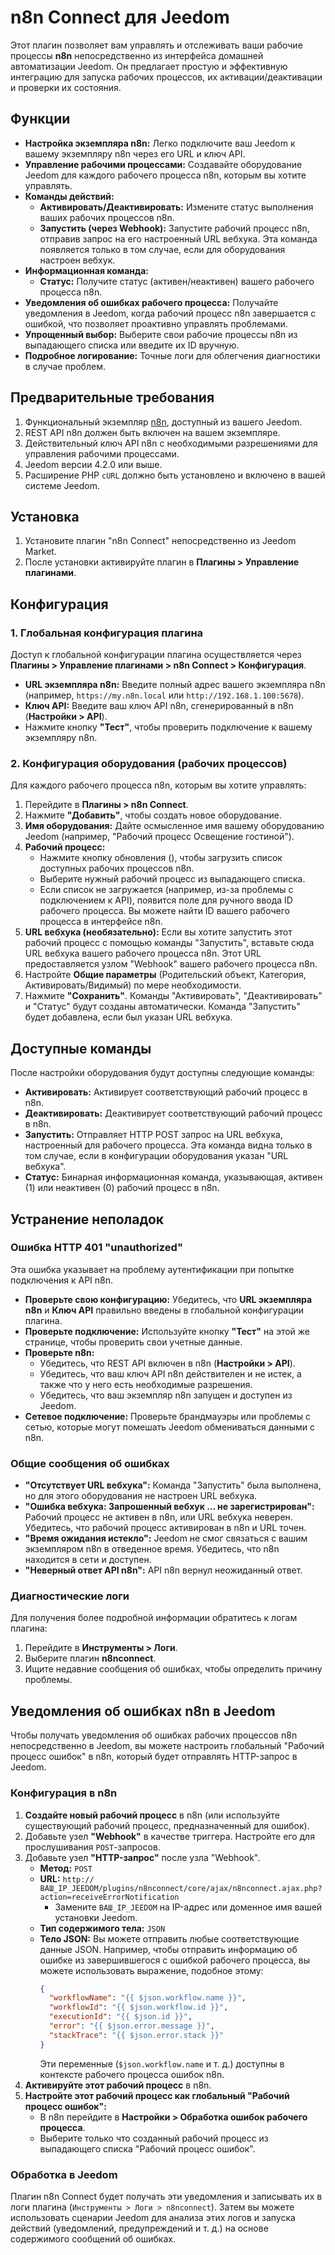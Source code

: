# n8n Connect для Jeedom

Этот плагин позволяет вам управлять и отслеживать ваши рабочие процессы **n8n** непосредственно из интерфейса домашней автоматизации Jeedom. Он предлагает простую и эффективную интеграцию для запуска рабочих процессов, их активации/деактивации и проверки их состояния.

## Функции

*   **Настройка экземпляра n8n:** Легко подключите ваш Jeedom к вашему экземпляру n8n через его URL и ключ API.
*   **Управление рабочими процессами:** Создавайте оборудование Jeedom для каждого рабочего процесса n8n, которым вы хотите управлять.
*   **Команды действий:**
    *   **Активировать/Деактивировать:** Измените статус выполнения ваших рабочих процессов n8n.
    *   **Запустить (через Webhook):** Запустите рабочий процесс n8n, отправив запрос на его настроенный URL вебхука. Эта команда появляется только в том случае, если для оборудования настроен вебхук.
*   **Информационная команда:**
    *   **Статус:** Получите статус (активен/неактивен) вашего рабочего процесса n8n.
*   **Уведомления об ошибках рабочего процесса:** Получайте уведомления в Jeedom, когда рабочий процесс n8n завершается с ошибкой, что позволяет проактивно управлять проблемами.
*   **Упрощенный выбор:** Выберите свои рабочие процессы n8n из выпадающего списка или введите их ID вручную.
*   **Подробное логирование:** Точные логи для облегчения диагностики в случае проблем.

## Предварительные требования

1.  Функциональный экземпляр [n8n](https://n8n.io/), доступный из вашего Jeedom.
2.  REST API n8n должен быть включен на вашем экземпляре.
3.  Действительный ключ API n8n с необходимыми разрешениями для управления рабочими процессами.
4.  Jeedom версии 4.2.0 или выше.
5.  Расширение PHP `cURL` должно быть установлено и включено в вашей системе Jeedom.

## Установка

1.  Установите плагин "n8n Connect" непосредственно из Jeedom Market.
2.  После установки активируйте плагин в **Плагины > Управление плагинами**.

## Конфигурация

### 1. Глобальная конфигурация плагина

Доступ к глобальной конфигурации плагина осуществляется через **Плагины > Управление плагинами > n8n Connect > Конфигурация**.

*   **URL экземпляра n8n:** Введите полный адрес вашего экземпляра n8n (например, `https://my.n8n.local` или `http://192.168.1.100:5678`).
*   **Ключ API:** Введите ваш ключ API n8n, сгенерированный в n8n (**Настройки > API**).
*   Нажмите кнопку **"Тест"**, чтобы проверить подключение к вашему экземпляру n8n.

### 2. Конфигурация оборудования (рабочих процессов)

Для каждого рабочего процесса n8n, которым вы хотите управлять:

1.  Перейдите в **Плагины > n8n Connect**.
2.  Нажмите **"Добавить"**, чтобы создать новое оборудование.
3.  **Имя оборудования:** Дайте осмысленное имя вашему оборудованию Jeedom (например, "Рабочий процесс Освещение гостиной").
4.  **Рабочий процесс:**
    *   Нажмите кнопку обновления (<i class="fas fa-sync"></i>), чтобы загрузить список доступных рабочих процессов n8n.
    *   Выберите нужный рабочий процесс из выпадающего списка.
    *   Если список не загружается (например, из-за проблемы с подключением к API), появится поле для ручного ввода ID рабочего процесса. Вы можете найти ID вашего рабочего процесса в интерфейсе n8n.
5.  **URL вебхука (необязательно):** Если вы хотите запустить этот рабочий процесс с помощью команды "Запустить", вставьте сюда URL вебхука вашего рабочего процесса n8n. Этот URL предоставляется узлом "Webhook" вашего рабочего процесса n8n.
6.  Настройте **Общие параметры** (Родительский объект, Категория, Активировать/Видимый) по мере необходимости.
7.  Нажмите **"Сохранить"**. Команды "Активировать", "Деактивировать" и "Статус" будут созданы автоматически. Команда "Запустить" будет добавлена, если был указан URL вебхука.

## Доступные команды

После настройки оборудования будут доступны следующие команды:

*   **Активировать:** Активирует соответствующий рабочий процесс в n8n.
*   **Деактивировать:** Деактивирует соответствующий рабочий процесс в n8n.
*   **Запустить:** Отправляет HTTP POST запрос на URL вебхука, настроенный для рабочего процесса. Эта команда видна только в том случае, если в конфигурации оборудования указан "URL вебхука".
*   **Статус:** Бинарная информационная команда, указывающая, активен (1) или неактивен (0) рабочий процесс в n8n.

## Устранение неполадок

### Ошибка HTTP 401 "unauthorized"

Эта ошибка указывает на проблему аутентификации при попытке подключения к API n8n.

*   **Проверьте свою конфигурацию:** Убедитесь, что **URL экземпляра n8n** и **Ключ API** правильно введены в глобальной конфигурации плагина.
*   **Проверьте подключение:** Используйте кнопку **"Тест"** на этой же странице, чтобы проверить свои учетные данные.
*   **Проверьте n8n:**
    *   Убедитесь, что REST API включен в n8n (**Настройки > API**).
    *   Убедитесь, что ваш ключ API n8n действителен и не истек, а также что у него есть необходимые разрешения.
    *   Убедитесь, что ваш экземпляр n8n запущен и доступен из Jeedom.
*   **Сетевое подключение:** Проверьте брандмауэры или проблемы с сетью, которые могут помешать Jeedom обмениваться данными с n8n.

### Общие сообщения об ошибках

*   **"Отсутствует URL вебхука":** Команда "Запустить" была выполнена, но для этого оборудования не настроен URL вебхука.
*   **"Ошибка вебхука: Запрошенный вебхук ... не зарегистрирован":** Рабочий процесс не активен в n8n, или URL вебхука неверен. Убедитесь, что рабочий процесс активирован в n8n и URL точен.
*   **"Время ожидания истекло":** Jeedom не смог связаться с вашим экземпляром n8n в отведенное время. Убедитесь, что n8n находится в сети и доступен.
*   **"Неверный ответ API n8n":** API n8n вернул неожиданный ответ.

### Диагностические логи

Для получения более подробной информации обратитесь к логам плагина:
1.  Перейдите в **Инструменты > Логи**.
2.  Выберите плагин **n8nconnect**.
3.  Ищите недавние сообщения об ошибках, чтобы определить причину проблемы.

## Уведомления об ошибках n8n в Jeedom

Чтобы получать уведомления об ошибках рабочих процессов n8n непосредственно в Jeedom, вы можете настроить глобальный "Рабочий процесс ошибок" в n8n, который будет отправлять HTTP-запрос в Jeedom.

### Конфигурация в n8n

1.  **Создайте новый рабочий процесс** в n8n (или используйте существующий рабочий процесс, предназначенный для ошибок).
2.  Добавьте узел **"Webhook"** в качестве триггера. Настройте его для прослушивания `POST`-запросов.
3.  Добавьте узел **"HTTP-запрос"** после узла "Webhook".
    *   **Метод:** `POST`
    *   **URL:** `http://ВАШ_IP_JEEDOM/plugins/n8nconnect/core/ajax/n8nconnect.ajax.php?action=receiveErrorNotification`
        *   Замените `ВАШ_IP_JEEDOM` на IP-адрес или доменное имя вашей установки Jeedom.
    *   **Тип содержимого тела:** `JSON`
    *   **Тело JSON:** Вы можете отправить любые соответствующие данные JSON. Например, чтобы отправить информацию об ошибке из завершившегося с ошибкой рабочего процесса, вы можете использовать выражение, подобное этому:
        ```json
        {
          "workflowName": "{{ $json.workflow.name }}",
          "workflowId": "{{ $json.workflow.id }}",
          "executionId": "{{ $json.id }}",
          "error": "{{ $json.error.message }}",
          "stackTrace": "{{ $json.error.stack }}"
        }
        ```
        Эти переменные (`$json.workflow.name` и т. д.) доступны в контексте рабочего процесса ошибок n8n.
4.  **Активируйте этот рабочий процесс** в n8n.
5.  **Настройте этот рабочий процесс как глобальный "Рабочий процесс ошибок":**
    *   В n8n перейдите в **Настройки > Обработка ошибок рабочего процесса**.
    *   Выберите только что созданный рабочий процесс из выпадающего списка "Рабочий процесс ошибок".

### Обработка в Jeedom

Плагин n8n Connect будет получать эти уведомления и записывать их в логи плагина (`Инструменты > Логи > n8nconnect`). Затем вы можете использовать сценарии Jeedom для анализа этих логов и запуска действий (уведомлений, предупреждений и т. д.) на основе содержимого сообщений об ошибках.